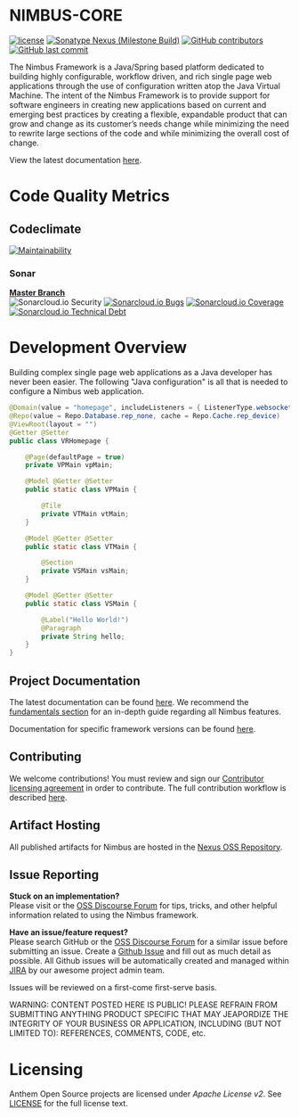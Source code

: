 
# NIMBUS-CORE
[![license](https://img.shields.io/github/license/openanthem/nimbus-core.svg?style=for-the-badge)]() 
[![Sonatype Nexus (Milestone Build)](https://img.shields.io/nexus/s/https/oss.sonatype.org/com.antheminc.oss/nimbus-core.svg?style=for-the-badge)](https://oss.sonatype.org/#nexus-search;quick~com.antheminc.oss)
[![GitHub contributors](https://img.shields.io/github/contributors/openanthem/nimbus-core.svg?style=for-the-badge)]()
[![GitHub last commit](https://img.shields.io/github/last-commit/openanthem/nimbus-core.svg?style=for-the-badge)]()

The Nimbus Framework is a Java/Spring based platform dedicated to building highly configurable, workflow driven, and rich single page web applications through the use of configuration written atop the Java Virtual Machine. The intent of the Nimbus Framework is to provide support for software engineers in creating new applications based on current and emerging best practices by creating a flexible, expandable product that can grow and change as its customer’s needs change while minimizing the need to rewrite large sections of the code and while minimizing the overall cost of change.

View the latest documentation [here](https://openanthem.github.io/nimbus-docs/latest).

# Code Quality Metrics
## Codeclimate
[![Maintainability](https://api.codeclimate.com/v1/badges/c6e5a784163a6ce69242/maintainability)](https://codeclimate.com/github/openanthem/nimbus-core/maintainability)

### Sonar
[**Master Branch**](https://sonarcloud.io/dashboard?id=openanthem%3Animbus-core-master)  
![Sonarcloud.io Security](https://sonarcloud.io/api/project_badges/measure?project=openanthem%3Animbus-core-master&metric=security_rating&style=for-the-badge)
[![Sonarcloud.io Bugs](https://sonarcloud.io/api/project_badges/measure?project=openanthem%3Animbus-core-master&metric=bugs&style=for-the-badge)]() 
[![Sonarcloud.io Coverage](https://sonarcloud.io/api/project_badges/measure?project=openanthem%3Animbus-core-master&metric=coverage&style=for-the-badge)]() [![Sonarcloud.io Technical Debt](https://sonarcloud.io/api/project_badges/measure?project=openanthem%3Animbus-core-master&metric=sqale_index&style=for-the-badge)]()

# Development Overview
Building complex single page web applications as a Java developer has never been easier. The following "Java configuration" is all that is needed to configure a Nimbus web application.

```java
@Domain(value = "homepage", includeListeners = { ListenerType.websocket })
@Repo(value = Repo.Database.rep_none, cache = Repo.Cache.rep_device)
@ViewRoot(layout = "")
@Getter @Setter
public class VRHomepage {

    @Page(defaultPage = true)
    private VPMain vpMain;

    @Model @Getter @Setter
    public static class VPMain {

        @Tile
        private VTMain vtMain;
    }

    @Model @Getter @Setter
    public static class VTMain {

        @Section
        private VSMain vsMain;
    }

    @Model @Getter @Setter
    public static class VSMain {

        @Label("Hello World!")
        @Paragraph
        private String hello;
    }
}
```

## Project Documentation
The latest documentation can be found [here](https://openanthem.github.io/nimbus-docs/latest). We recommend the [fundamentals section](https://openanthem.github.io/nimbus-docs/latest/fundamentals) for an in-depth guide regarding all Nimbus features.

Documentation for specific framework versions can be found [here](https://openanthem.github.io/nimbus-docs/).

## Contributing
We welcome contributions! You must review and sign our [Contributor licensing agreement](https://cla-oss.herokuapp.com/) in order to contribute. The full contribution workflow is described [here](CONTRIBUTING.md).

## Artifact Hosting
All published artifacts for Nimbus are hosted in the [Nexus OSS Repository](https://oss.sonatype.org/#nexus-search;quick~com.antheminc.oss).

## Issue Reporting
**Stuck on an implementation?**  
Please visit or the [OSS Discourse Forum](http://discourse.oss.antheminc.com/) for tips, tricks, and other helpful information related to using the Nimbus framework.

**Have an issue/feature request?**  
Please search GitHub or the [OSS Discourse Forum](http://discourse.oss.antheminc.com/) for a similar issue before submitting an issue. Create a [Github Issue](https://github.com/openanthem/nimbus-core/issues) and fill out as much detail as possible. All Github issues will be automatically created and managed within [JIRA](https://anthemopensource.atlassian.net/browse/NIMBUS) by our awesome project admin team.

Issues will be reviewed on a first-come first-serve basis.

WARNING: CONTENT POSTED HERE IS PUBLIC! PLEASE REFRAIN FROM SUBMITTING ANYTHING PRODUCT SPECIFIC THAT MAY JEAPORDIZE THE INTEGRITY OF YOUR BUSINESS OR APPLICATION, INCLUDING (BUT NOT LIMITED TO): REFERENCES, COMMENTS, CODE, etc.

# Licensing
Anthem Open Source projects are licensed under *Apache License v2*. See [LICENSE](https://github.com/openanthem/oss-base/blob/master/LICENSE) for the full license text.